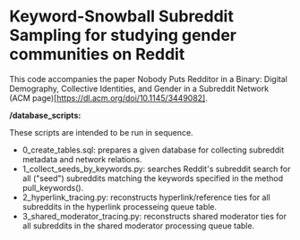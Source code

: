 # Keyword-Snowball Subreddit Sampling for studying gender communities on Reddit

This code accompanies the paper Nobody Puts Redditor in a Binary: Digital Demography, Collective Identities, and Gender in a Subreddit Network (ACM page)[https://dl.acm.org/doi/10.1145/3449082].

**/database_scripts:**

These scripts are intended to be run in sequence.
* 0_create_tables.sql: prepares a given database for collecting subreddit metadata and network relations.
* 1_collect_seeds_by_keywords.py: searches Reddit's subreddit search for all ("seed") subreddits matching the keywords specified in the method pull_keywords().
* 2_hyperlink_tracing.py: reconstructs hyperlink/reference ties for all subreddits in the hyperlink processeing queue table.
* 3_shared_moderator_tracing.py: reconstructs shared moderator ties for all subreddits in the shared moderator processing queue table.
